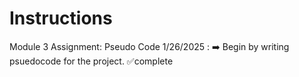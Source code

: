 # Instructions  

Module 3 Assignment: Pseudo Code 1/26/2025 : ➡️
  Begin by writing psuedocode for the project. ✅complete
